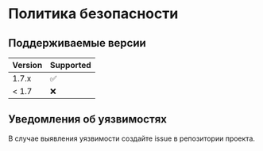 # Политика безопасности

## Поддерживаемые версии

| Version | Supported          |
| ------- | ------------------ |
| 1.7.x   | :white_check_mark: |
| < 1.7   | :x:                |

## Уведомления об уязвимостях

В случае выявления уязвимости создайте issue в репозитории проекта.
